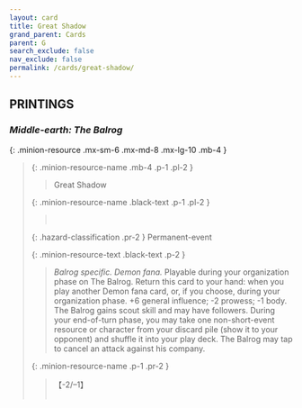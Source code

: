 ```yaml
---
layout: card
title: Great Shadow
grand_parent: Cards
parent: G
search_exclude: false
nav_exclude: false
permalink: /cards/great-shadow/
---
```


## PRINTINGS


### _Middle-earth: The Balrog_

{: .minion-resource .mx-sm-6 .mx-md-8 .mx-lg-10 .mb-4 }
> {: .minion-resource-name .mb-4 .p-1 .pl-2 }
> > <div class="hazard-mp"></div>
> > <div class="card-name">Great Shadow</div>
>
> {: .minion-resource-name .black-text .p-1 .pl-2 }
> > &nbsp;
>
> {: .hazard-classification .pr-2 }
> Permanent-event
>
> {: .minion-resource-text .black-text .p-2 }
> > _Balrog specific._ _Demon fana._ Playable during your organization phase on The Balrog. Return this card to your hand: when you play another Demon fana card, or, if you choose, during your organization phase. +6 general influence; -2 prowess; -1 body. The Balrog gains scout skill and may have followers. During your end-of-turn phase, you may take one non-short-event resource or character from your discard pile (show it to your opponent) and shuffle it into your play deck. The Balrog may tap to cancel an attack against his company. 
> 
> {: .minion-resource-name .p-1 .pr-2 }
> > <div class="card-shield">【-2/&ndash;1】</div>
> > <div class="card-corruption-white">&nbsp;</div>
